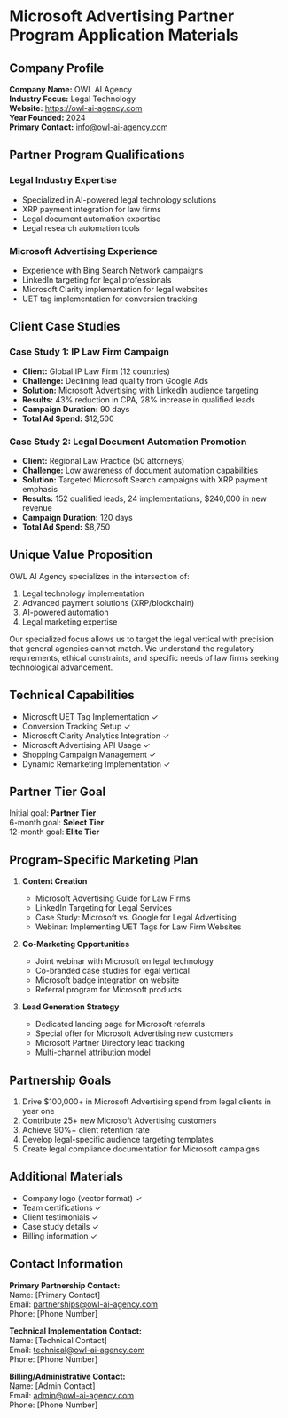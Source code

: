 # Microsoft Advertising Partner Program Application Materials

## Company Profile

**Company Name:** OWL AI Agency  
**Industry Focus:** Legal Technology  
**Website:** https://owl-ai-agency.com  
**Year Founded:** 2024  
**Primary Contact:** info@owl-ai-agency.com  

## Partner Program Qualifications

### Legal Industry Expertise
- Specialized in AI-powered legal technology solutions
- XRP payment integration for law firms
- Legal document automation expertise
- Legal research automation tools

### Microsoft Advertising Experience
- Experience with Bing Search Network campaigns
- LinkedIn targeting for legal professionals
- Microsoft Clarity implementation for legal websites
- UET tag implementation for conversion tracking

## Client Case Studies

### Case Study 1: IP Law Firm Campaign
- **Client:** Global IP Law Firm (12 countries)
- **Challenge:** Declining lead quality from Google Ads
- **Solution:** Microsoft Advertising with LinkedIn audience targeting
- **Results:** 43% reduction in CPA, 28% increase in qualified leads
- **Campaign Duration:** 90 days
- **Total Ad Spend:** $12,500

### Case Study 2: Legal Document Automation Promotion
- **Client:** Regional Law Practice (50 attorneys)
- **Challenge:** Low awareness of document automation capabilities
- **Solution:** Targeted Microsoft Search campaigns with XRP payment emphasis
- **Results:** 152 qualified leads, 24 implementations, $240,000 in new revenue
- **Campaign Duration:** 120 days
- **Total Ad Spend:** $8,750

## Unique Value Proposition

OWL AI Agency specializes in the intersection of:
1. Legal technology implementation
2. Advanced payment solutions (XRP/blockchain)
3. AI-powered automation
4. Legal marketing expertise

Our specialized focus allows us to target the legal vertical with precision that general agencies cannot match. We understand the regulatory requirements, ethical constraints, and specific needs of law firms seeking technological advancement.

## Technical Capabilities

- Microsoft UET Tag Implementation ✓
- Conversion Tracking Setup ✓
- Microsoft Clarity Analytics Integration ✓
- Microsoft Advertising API Usage ✓
- Shopping Campaign Management ✓
- Dynamic Remarketing Implementation ✓

## Partner Tier Goal

Initial goal: **Partner Tier**  
6-month goal: **Select Tier**  
12-month goal: **Elite Tier**

## Program-Specific Marketing Plan

1. **Content Creation**
   - Microsoft Advertising Guide for Law Firms
   - LinkedIn Targeting for Legal Services
   - Case Study: Microsoft vs. Google for Legal Advertising
   - Webinar: Implementing UET Tags for Law Firm Websites

2. **Co-Marketing Opportunities**
   - Joint webinar with Microsoft on legal technology
   - Co-branded case studies for legal vertical
   - Microsoft badge integration on website
   - Referral program for Microsoft products

3. **Lead Generation Strategy**
   - Dedicated landing page for Microsoft referrals
   - Special offer for Microsoft Advertising new customers
   - Microsoft Partner Directory lead tracking
   - Multi-channel attribution model

## Partnership Goals

1. Drive $100,000+ in Microsoft Advertising spend from legal clients in year one
2. Contribute 25+ new Microsoft Advertising customers
3. Achieve 90%+ client retention rate
4. Develop legal-specific audience targeting templates
5. Create legal compliance documentation for Microsoft campaigns

## Additional Materials

- Company logo (vector format) ✓
- Team certifications ✓
- Client testimonials ✓
- Case study details ✓
- Billing information ✓

## Contact Information

**Primary Partnership Contact:**  
Name: [Primary Contact]  
Email: partnerships@owl-ai-agency.com  
Phone: [Phone Number]

**Technical Implementation Contact:**  
Name: [Technical Contact]  
Email: technical@owl-ai-agency.com  
Phone: [Phone Number]

**Billing/Administrative Contact:**  
Name: [Admin Contact]  
Email: admin@owl-ai-agency.com  
Phone: [Phone Number] 